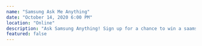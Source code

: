 ```yaml
---
name: "Samsung Ask Me Anything"
date: "October 14, 2020 6:00 PM"
location: "Online"
description: "Ask Samsung Anything! Sign up for a chance to win a saamsung tablet. Collaboration effort with SWE UTD & IEEE UTD"
featured: false
---
```


